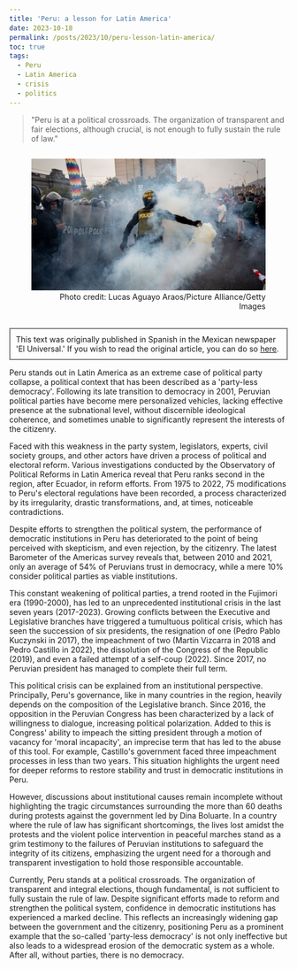 ```yaml
---
title: 'Peru: a lesson for Latin America'
date: 2023-10-18
permalink: /posts/2023/10/peru-lesson-latin-america/
toc: true
tags:
  - Peru
  - Latin America
  - crisis
  - politics
---
```


> "Peru is at a political crossroads. The organization of transparent and fair elections, although crucial, is not enough to fully sustain the rule of law."

<div style="text-align: center;">
  <figure style="display: inline-block; text-align: center;">
    <img src="/images/crisis-peru.jpeg" style="display: block; margin: 0 auto;">
    <figcaption style="margin-top: 3px; text-align: right;">Photo credit: Lucas Aguayo Araos/Picture Alliance/Getty Images</figcaption>
  </figure>
</div>
<br>
<div style="border: 2px solid grey; padding: 10px;">
This text was originally published in Spanish in the Mexican newspaper 'El Universal.' If you wish to read the original article, you can do so <a href="https://www.eluniversal.com.mx/opinion/observatorio-de-reformas-politicas-en-america-latina/peru-una-leccion-para-america-latina/">here</a>.
</div>


Peru stands out in Latin America as an extreme case of political party collapse, a political context that has been described as a 'party-less democracy'. Following its late transition to democracy in 2001, Peruvian political parties have become mere personalized vehicles, lacking effective presence at the subnational level, without discernible ideological coherence, and sometimes unable to significantly represent the interests of the citizenry.

Faced with this weakness in the party system, legislators, experts, civil society groups, and other actors have driven a process of political and electoral reform. Various investigations conducted by the Observatory of Political Reforms in Latin America reveal that Peru ranks second in the region, after Ecuador, in reform efforts. From 1975 to 2022, 75 modifications to Peru's electoral regulations have been recorded, a process characterized by its irregularity, drastic transformations, and, at times, noticeable contradictions.

Despite efforts to strengthen the political system, the performance of democratic institutions in Peru has deteriorated to the point of being perceived with skepticism, and even rejection, by the citizenry. The latest Barometer of the Americas survey reveals that, between 2010 and 2021, only an average of 54% of Peruvians trust in democracy, while a mere 10% consider political parties as viable institutions.

This constant weakening of political parties, a trend rooted in the Fujimori era (1990-2000), has led to an unprecedented institutional crisis in the last seven years (2017-2023). Growing conflicts between the Executive and Legislative branches have triggered a tumultuous political crisis, which has seen the succession of six presidents, the resignation of one (Pedro Pablo Kuczynski in 2017), the impeachment of two (Martín Vizcarra in 2018 and Pedro Castillo in 2022), the dissolution of the Congress of the Republic (2019), and even a failed attempt of a self-coup (2022). Since 2017, no Peruvian president has managed to complete their full term.

This political crisis can be explained from an institutional perspective. Principally, Peru's governance, like in many countries in the region, heavily depends on the composition of the Legislative branch. Since 2016, the opposition in the Peruvian Congress has been characterized by a lack of willingness to dialogue, increasing political polarization. Added to this is Congress' ability to impeach the sitting president through a motion of vacancy for 'moral incapacity', an imprecise term that has led to the abuse of this tool. For example, Castillo's government faced three impeachment processes in less than two years. This situation highlights the urgent need for deeper reforms to restore stability and trust in democratic institutions in Peru.

However, discussions about institutional causes remain incomplete without highlighting the tragic circumstances surrounding the more than 60 deaths during protests against the government led by Dina Boluarte. In a country where the rule of law has significant shortcomings, the lives lost amidst the protests and the violent police intervention in peaceful marches stand as a grim testimony to the failures of Peruvian institutions to safeguard the integrity of its citizens, emphasizing the urgent need for a thorough and transparent investigation to hold those responsible accountable.

Currently, Peru stands at a political crossroads. The organization of transparent and integral elections, though fundamental, is not sufficient to fully sustain the rule of law. Despite significant efforts made to reform and strengthen the political system, confidence in democratic institutions has experienced a marked decline. This reflects an increasingly widening gap between the government and the citizenry, positioning Peru as a prominent example that the so-called 'party-less democracy' is not only ineffective but also leads to a widespread erosion of the democratic system as a whole. After all, without parties, there is no democracy.